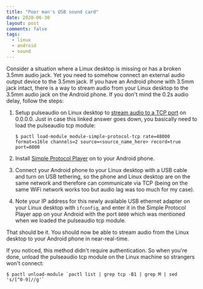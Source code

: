 ```yaml
---
title: "Poor man's USB sound card"
date: 2020-06-30
layout: post
comments: false
tags:
  - linux
  - android
  - sound
---
```


Consider a situation where a Linux desktop is missing or has a broken 3.5mm audio jack. Yet you need to somehow
connect an external audio output device to the 3.5mm jack. If you have an Android phone with 3.5mm jack intact,
there is a way to stream audio from your Linux desktop to the 3.5mm audio jack on the Android phone. If you don't
mind the 0.2s audio delay, follow the steps:

1. Setup pulseaudio on Linux desktop to [stream audio to a TCP port](https://superuser.com/a/750324/693992) on
   0.0.0.0. Just in case this linked answer goes down, you basically need to load the pulseaudio tcp module:
   ```
   $ pactl load-module module-simple-protocol-tcp rate=48000 format=s16le channels=2 source=<source_name_here> record=true port=8000
   ```

2. Install [Simple Protocol Player](https://play.google.com/store/apps/details?id=com.kaytat.simpleprotocolplayer)
   on to your Android phone.

3. Connect your Android phone to your Linux desktop with a USB cable and turn on USB tethering, so the phone
   and Linux desktop are on the same network and therefore can communicate via TCP (being on the same WiFi network
   works too but audio lag was too much for my case).

4. Note your IP address for this newly available USB ethernet adapter on your Linux desktop with `ifconfig`, and
   enter it in the Simple Protocol Player app on your Android with the port `8000` which was mentioned
   when we loaded the pulseaudio tcp module.

That should be it. You should now be able to stream audio from the Linux desktop to your Android phone in
near-real-time.

If you noticed, this method didn't require authentication. So when you're done, unload the pulseaudio tcp module
on the Linux machine so strangers won't connect:
```
$ pactl unload-module `pactl list | grep tcp -B1 | grep M | sed 's/[^0-9]//g'`
```
